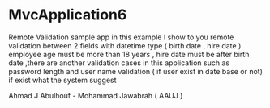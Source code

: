 MvcApplication6
===============

Remote Validation sample app
in this example I show to you remote validation between 2 fields with datetime type ( birth date , hire date )
employee age must be more than 18 years , hire date must be after birth date ,there are another validation cases in this application
such as password length and user name validation ( if user exist in date base or not) if exist what the system suggest 

Ahmad J Abulhouf - Mohammad Jawabrah ( AAUJ ) 

